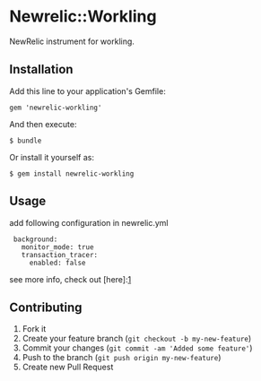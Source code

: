 # Newrelic::Workling

NewRelic instrument for workling.

## Installation

Add this line to your application's Gemfile:

    gem 'newrelic-workling'

And then execute:

    $ bundle

Or install it yourself as:

    $ gem install newrelic-workling

## Usage

add following configuration in newrelic.yml

     background:
       monitor_mode: true
       transaction_tracer:
         enabled: false

see more info, check out [here]:[1]

## Contributing

1. Fork it
2. Create your feature branch (`git checkout -b my-new-feature`)
3. Commit your changes (`git commit -am 'Added some feature'`)
4. Push to the branch (`git push origin my-new-feature`)
5. Create new Pull Request

[1]: https://newrelic.com/docs/ruby/monitoring-ruby-background-processes-and-daemons
